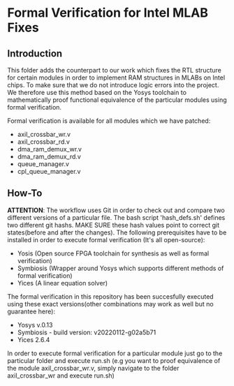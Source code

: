 # Formal Verification for Intel MLAB Fixes

## Introduction

This folder adds the counterpart to our work which fixes the RTL structure for certain modules in order to implement RAM structures in MLABs on Intel chips. To make sure that we do not introduce logic errors into the project. We therefore use this method based on the Yosys toolchain to mathematically proof functional equivalence of the particular modules using formal verification.

Formal verification is available for all modules which we have patched:

* axil_crossbar_wr.v
* axil_crossbar_rd.v
* dma_ram_demux_wr.v
* dma_ram_demux_rd.v
* queue_manager.v
* cpl_queue_manager.v


## How-To

**ATTENTION**: The workflow uses Git in order to check out and compare two different versions of a particular file. The bash script 'hash_defs.sh' defines two different git hashs. MAKE SURE these hash values point to correct git states(before and after the changes). The following prerequisites have to be installed in order to execute formal verification (It's all open-source):

* Yosis (Open source FPGA toolchain for synthesis as well as formal verification)
* Symbiosis (Wrapper around Yosys which supports different methods of formal verification)
* Yices (A linear equation solver)

The formal verification in this repository has been succesfully executed using these exact versions(other combinations may work as well but no guarantee here):

* Yosys v.0.13
* Symbiosis - build version: v20220112-g02a5b71
* Yices 2.6.4

In order to execute formal verification for a particular module just go to the particular folder and execute run.sh (e.g you want to proof equivalence of the module axil_crossbar_wr.v, simply navigate to the folder axil_crossbar_wr and execute run.sh)
